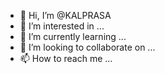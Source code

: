 - 👋 Hi, I’m @KALPRASA
- 👀 I’m interested in ...
- 🌱 I’m currently learning ...
- 💞️ I’m looking to collaborate on ...
- 📫 How to reach me ...

<!---
KALPRASA/KALPRASA is a ✨ special ✨ repository because its `README.md` (this file) appears on your GitHub profile.
You can click the Preview link to take a look at your changes.
--->
